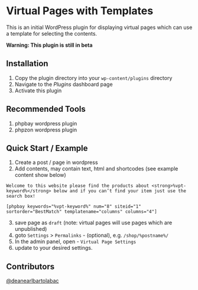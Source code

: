 # Virtual Pages with Templates

This is an initial WordPress plugin for displaying virtual pages which can use a template for selecting the contents.

**Warning: This plugin is still in beta**

## Installation
1. Copy the plugin directory into your `wp-content/plugins` directory
2. Navigate to the *Plugins* dashboard page
3. Activate this plugin

## Recommended Tools
1. phpbay wordpress plugin
2. phpzon wordpress plugin

## Quick Start / Example
1. Create a post / page in wordpress
2. Add contents, may contain text, html and shortcodes (see example content show below)

```
Welcome to this website please find the products about <strong>%vpt-keyword%</strong> below and if you can’t find your item just use the search box!

[phpbay keywords="%vpt-keyword%" num="8" siteid="1" sortorder="BestMatch" templatename="columns" columns="4"]
```

3. save page as `draft` (note: virtual pages will use pages which are unpublished)
4. goto `Settings` > `Permalinks` - (optional), e.g. `/shop/%postname%/`
4. In the admin panel, open - `Virtual Page Settings`
5. update to your desired settings.

## Contributors
[@deanearlbartolabac](https://github.com/deanearlbartolabac)
